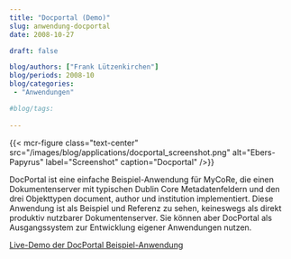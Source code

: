 ```yaml
---
title: "Docportal (Demo)"
slug: anwendung-docportal
date: 2008-10-27

draft: false

blog/authors: ["Frank Lützenkirchen"]
blog/periods: 2008-10
blog/categories:
 - "Anwendungen"

#blog/tags:
 
---
```



{{< mcr-figure class="text-center" src="/images/blog/applications/docportal_screenshot.png" alt="Ebers-Papyrus" label="Screenshot" caption="Docportal" />}}
  
DocPortal ist eine einfache Beispiel-Anwendung für MyCoRe, die einen Dokumentenserver mit typischen Dublin Core
Metadatenfeldern und den drei Objekttypen document, author und institution implementiert. Diese Anwendung ist als
Beispiel und Referenz zu sehen, keineswegs als direkt produktiv nutzbarer Dokumentenserver. Sie können aber
DocPortal als Ausgangssystem zur Entwicklung eigener Anwendungen nutzen.<br/>


[Live-Demo der DocPortal Beispiel-Anwendung](http://www.mycore.de:8291/ "Link zu DocPortal")